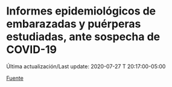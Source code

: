 # Informes epidemiológicos de embarazadas y puérperas estudiadas, ante sospecha de COVID-19
 
Última actualización/Last update: 2020-07-27 T 20:17:00-05:00
 
 [Fuente](https://www.gob.mx/salud/documentos/informes-epidemiologicos-de-embarazadas-y-puerperas-estudiadas-ante-sospecha-de-covid-19)
